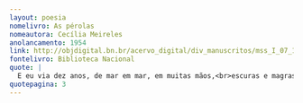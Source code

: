 ```yaml
---
layout: poesia
nomelivro: As pérolas
nomeautora: Cecília Meireles
anolancamento: 1954
link: http://objdigital.bn.br/acervo_digital/div_manuscritos/mss_I_07_12_033A_n36/mss_I_07_12_033A_n36.pdf
fontelivro: Biblioteca Nacional
quote: |
  E eu via dez anos, de mar em mar, em muitas mãos,<br>escuras e magras, sob longos olhares pacientes,<br>aquele pequeno orvalho medido, perfurado, enfiado<br>para uma criatura de muito longe,  desconhecida<br>e inesperada, que um dia tinha de recebê-las aqui.
quotepagina: 3
---
```

